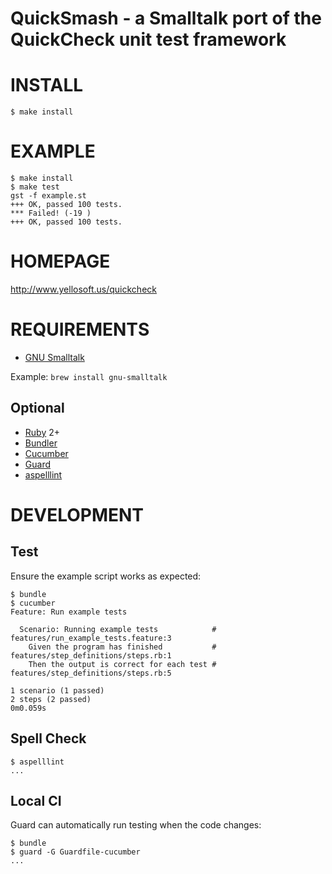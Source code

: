 # QuickSmash - a Smalltalk port of the QuickCheck unit test framework

# INSTALL

    $ make install

# EXAMPLE

    $ make install
    $ make test
    gst -f example.st
    +++ OK, passed 100 tests.
    *** Failed! (-19 )
    +++ OK, passed 100 tests.

# HOMEPAGE

http://www.yellosoft.us/quickcheck

# REQUIREMENTS

* [GNU Smalltalk](http://smalltalk.gnu.org/)

Example: `brew install gnu-smalltalk`

## Optional

* [Ruby](https://www.ruby-lang.org/) 2+
* [Bundler](http://bundler.io/)
* [Cucumber](http://cukes.info/)
* [Guard](http://guardgem.org/)
* [aspelllint](https://github.com/mcandre/aspelllint)

# DEVELOPMENT

## Test

Ensure the example script works as expected:

    $ bundle
    $ cucumber
    Feature: Run example tests

      Scenario: Running example tests            # features/run_example_tests.feature:3
        Given the program has finished           # features/step_definitions/steps.rb:1
        Then the output is correct for each test # features/step_definitions/steps.rb:5

    1 scenario (1 passed)
    2 steps (2 passed)
    0m0.059s

## Spell Check

    $ aspelllint
    ...

## Local CI

Guard can automatically run testing when the code changes:

    $ bundle
    $ guard -G Guardfile-cucumber
    ...
